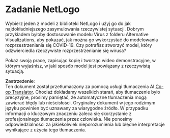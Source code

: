 <!--
CO_OP_TRANSLATOR_METADATA:
{
  "original_hash": "cf654ca60c7f86c8dad28596fb42994b",
  "translation_date": "2025-08-24T10:37:21+00:00",
  "source_file": "lessons/6-Other/23-MultiagentSystems/assignment.md",
  "language_code": "pl"
}
-->
# Zadanie NetLogo

Wybierz jeden z modeli z biblioteki NetLogo i użyj go do jak najdokładniejszego zasymulowania rzeczywistej sytuacji. Dobrym przykładem byłoby dostosowanie modelu Virus z folderu Alternative Visualizations, aby pokazać, jak można go wykorzystać do modelowania rozprzestrzeniania się COVID-19. Czy potrafisz stworzyć model, który odzwierciedla rzeczywiste rozprzestrzenianie się wirusa?

Pokaż swoją pracę, zapisując kopię i tworząc wideo demonstracyjne, w którym wyjaśnisz, w jaki sposób model jest powiązany z rzeczywistą sytuacją.

**Zastrzeżenie**:  
Ten dokument został przetłumaczony za pomocą usługi tłumaczenia AI [Co-op Translator](https://github.com/Azure/co-op-translator). Chociaż dokładamy wszelkich starań, aby tłumaczenie było precyzyjne, prosimy pamiętać, że automatyczne tłumaczenia mogą zawierać błędy lub nieścisłości. Oryginalny dokument w jego rodzimym języku powinien być uznawany za wiarygodne źródło. W przypadku informacji o kluczowym znaczeniu zaleca się skorzystanie z profesjonalnego tłumaczenia przez człowieka. Nie ponosimy odpowiedzialności za jakiekolwiek nieporozumienia lub błędne interpretacje wynikające z użycia tego tłumaczenia.